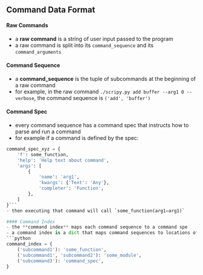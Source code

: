 
## Command Data Format

#### Raw Commands
- a **raw command** is a string of user input passed to the program
- a raw command is split into its `command_sequence` and its `command_arguments`

#### Command Sequence
- a **command_sequence** is the tuple of subcommands at the beginning of a raw command
- for example, in the raw command `./scripy.py add buffer --arg1 0 --verbose`, the command sequence is `('add', 'buffer')`

#### Command Spec
- every command sequence has a command spec that instructs how to parse and run a command
- for example if a command is defined by the spec:
```python
command_spec_xyz = {
    'f': some_function,
    'help': 'Help text about command',
    'args': [
        {
            'name': 'arg1',
            'kwargs': {'Text': 'Any'},
            'completer': 'Function',
        },
    ]
}```
- then executing that command will call `some_function(arg1=arg1)` 

#### Command Index
- the **command index** maps each command sequence to a command spe
- a command index is a dict that maps command sequences to locations of command specs:
```python
command_index = {
    ('subcommand1'): 'some_function',
    ('subcommand1', 'subcommand2'): 'some_module',
    ('subcommand3'): 'command_spec',
}
```

